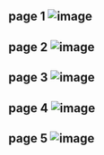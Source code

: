 page 1
![image](https://github.com/SU-sumico/dlj/assets/130117169/4242c2ba-cebf-4c7d-ba8f-da1712469d68)
-
page 2
![image](https://github.com/SU-sumico/dlj/assets/130117169/ea73c54b-a282-4e55-b676-77e5d6b239e9)
-
page 3
![image](https://github.com/SU-sumico/dlj/assets/130117169/b0ffbb92-9ff9-4d00-9708-b6d4a479930f)
-
page 4
![image](https://github.com/SU-sumico/dlj/assets/130117169/1fb307df-37ca-43d7-90bd-570f83ecb6c5)
-
page 5
![image](https://github.com/SU-sumico/dlj/assets/130117169/005167f0-fd25-4ad1-8419-ecfae75c489a)
-

